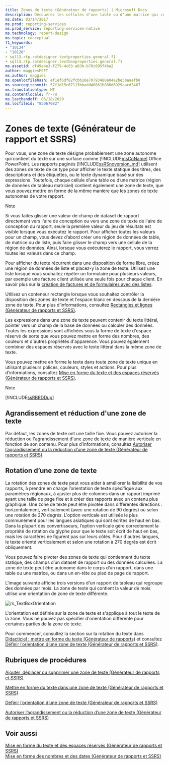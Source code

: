 ```yaml
---
title: Zones de texte (Générateur de rapports) | Microsoft Docs
description: Découvrez les cellules d’une table ou d’une matrice qui contiennent également une zone de texte, que vous pouvez mettre en forme de la même façon que les zones de texte autonomes dans le Générateur de rapports.
ms.date: 03/14/2017
ms.prod: reporting-services
ms.prod_service: reporting-services-native
ms.technology: report-design
ms.topic: conceptual
f1_keywords:
- "10134"
- "10120"
- sql13.rtp.rptdesigner.textproperties.general.f1
- sql13.rtp.rptdesigner.textboxproperties.general.f1
ms.assetid: df49e4e3-f279-4c63-a03b-b70c095f4ba2
author: maggiesMSFT
ms.author: maggies
ms.openlocfilehash: ef1ef6df82fcbb10e70793480e04a2be5baaefb8
ms.sourcegitcommit: 57f1d15c67113bbadd40861b886d6929aacd3467
ms.translationtype: HT
ms.contentlocale: fr-FR
ms.lasthandoff: 06/18/2020
ms.locfileid: "85067082"
---
```

# <a name="text-boxes-report-builder-and-ssrs"></a>Zones de texte (Générateur de rapport et SSRS)
  Pour vous, une zone de texte désigne probablement une zone autonome qui contient du texte sur une surface comme [!INCLUDE[msCoName](../../includes/msconame-md.md)] Office PowerPoint. Les rapports paginés [!INCLUDE[ssRSnoversion_md](../../includes/ssrsnoversion-md.md)] utilisent des zones de texte de ce type pour afficher le texte statique des titres, des descriptions et des étiquettes, ou le texte dynamique basé sur des expressions. Toutefois, chaque cellule d’une table ou d’une matrice (région de données de tableau matriciel) contient également une zone de texte, que vous pouvez mettre en forme de la même manière que les zones de texte autonomes de votre rapport.  
  
> [!NOTE]  
>  Si vous faites glisser une valeur de champ de dataset de rapport directement vers l'aire de conception ou vers une zone de texte de l'aire de conception du rapport, seule la première valeur du jeu de résultats est visible lorsque vous exécutez le rapport. Pour afficher toutes les valeurs pour un champ, vous devez d’abord créer une région de données de table, de matrice ou de liste, puis faire glisser le champ vers une cellule de la région de données. Ainsi, lorsque vous exécuterez le rapport, vous verrez toutes les valeurs dans ce champ.  
  
 Pour afficher du texte récurrent dans une disposition de forme libre, créez une région de données de liste et placez-y la zone de texte. Utilisez une liste lorsque vous souhaitez répéter un formulaire pour plusieurs valeurs, par exemple une facture client utilisée une seule fois pour chaque client. En savoir plus sur la [création de factures et de formulaires avec des listes](../../reporting-services/report-design/create-invoices-and-forms-with-lists-report-builder-and-ssrs.md).  
  
 Utilisez un conteneur rectangle lorsque vous souhaitez contrôler la disposition des zones de texte et l'espace blanc en dessous de la dernière zone de texte. Pour plus d’informations, consultez [Rectangles et lignes &#40;Générateur de rapports et SSRS&#41;](../../reporting-services/report-design/rectangles-and-lines-report-builder-and-ssrs.md).  
  
 Les expressions dans une zone de texte peuvent contenir du texte littéral, pointer vers un champ de la base de données ou calculer des données. Toutes les expressions sont affichées sous la forme de texte d'espace réservé de sorte que vous pouvez mettre en forme des nombres, des couleurs et d'autres propriétés d'apparence. Vous pouvez également combiner des espaces réservés avec le texte littéral dans la même zone de texte.  
  
 Vous pouvez mettre en forme le texte dans toute zone de texte unique en utilisant plusieurs polices, couleurs, styles et actions. Pour plus d’informations, consultez [Mise en forme du texte et des espaces réservés &#40;Générateur de rapports et SSRS&#41;](../../reporting-services/report-design/formatting-text-and-placeholders-report-builder-and-ssrs.md).  
  
> [!NOTE]  
>  [!INCLUDE[ssRBRDDup](../../includes/ssrbrddup-md.md)]  
  
##  <a name="growing-and-shrinking-a-text-box"></a><a name="GrowShrinkTextBox"></a> Agrandissement et réduction d'une zone de texte  
 Par défaut, les zones de texte ont une taille fixe. Vous pouvez autoriser la réduction ou l'agrandissement d'une zone de texte de manière verticale en fonction de son contenu. Pour plus d’informations, consultez [Autoriser l’agrandissement ou la réduction d’une zone de texte &#40;Générateur de rapports et SSRS&#41;](../../reporting-services/report-design/allow-a-text-box-to-grow-or-shrink-report-builder-and-ssrs.md).  
  
## <a name="rotating-a-text-box"></a>Rotation d’une zone de texte  
 La rotation des zones de texte peut vous aider à améliorer la lisibilité de vos rapports, à prendre en charge l’orientation de texte spécifique aux paramètres régionaux, à ajuster plus de colonnes dans un rapport imprimé ayant une taille de page fixe et à créer des rapports avec un contenu plus graphique. Une zone de texte peut être pivotée dans différentes directions : horizontalement, verticalement (avec une rotation de 90 degrés) ou selon une rotation de 270 degrés. L'option verticale est utilisée le plus communément pour les langues asiatiques qui sont écrites de haut en bas. Dans la plupart des convertisseurs, l’option verticale gère correctement la propriété de rotation du glyphe pour que le texte soit écrit de haut en bas, mais les caractères ne figurent pas sur leurs côtés. Pour d'autres langues, le texte orienté verticalement et selon une rotation à 270 degrés est écrit obliquement.  
  
 Vous pouvez faire pivoter des zones de texte qui contiennent du texte statique, des champs d’un dataset de rapport ou des données calculées. La zone de texte peut être autonome dans le corps d’un rapport, dans une table ou une matrice, ou dans un en-tête ou pied de page de rapport.  
  
 L'image suivante affiche trois versions d'un rapport de tableau qui regroupe des données par mois. La zone de texte qui contient la valeur de mois utilise une orientation de zone de texte différente.  
  
 ![rs_TextBoxOrientation](../../reporting-services/report-design/media/rs-textboxorientation.gif "rs_TextBoxOrientation")  
  
 L'orientation est définie sur la zone de texte et s'applique à tout le texte de la zone. Vous ne pouvez pas spécifier d'orientation différente pour certaines parties de la zone de texte.  
  
 Pour commencer, consultez la section sur la rotation du texte dans [Didacticiel : mettre en forme du texte &#40;Générateur de rapports&#41;](../../reporting-services/tutorial-format-text-report-builder.md) et consultez [Définir l’orientation d’une zone de texte &#40;Générateur de rapports et SSRS&#41;](../../reporting-services/report-design/set-text-box-orientation-report-builder-and-ssrs.md).  
  
##  <a name="how-to-topics"></a><a name="HowTo"></a> Rubriques de procédures  
 [Ajouter, déplacer ou supprimer une zone de texte &#40;Générateur de rapports et SSRS&#41;](../../reporting-services/report-design/add-move-or-delete-a-text-box-report-builder-and-ssrs.md)  
  
 [Mettre en forme du texte dans une zone de texte &#40;Générateur de rapports et SSRS&#41;](../../reporting-services/report-design/format-text-in-a-text-box-report-builder-and-ssrs.md)  
  
 [Définir l’orientation d’une zone de texte &#40;Générateur de rapports et SSRS&#41;](../../reporting-services/report-design/set-text-box-orientation-report-builder-and-ssrs.md)  
  
 [Autoriser l’agrandissement ou la réduction d’une zone de texte &#40;Générateur de rapports et SSRS&#41;](../../reporting-services/report-design/allow-a-text-box-to-grow-or-shrink-report-builder-and-ssrs.md)  
  
## <a name="see-also"></a>Voir aussi  
 [Mise en forme du texte et des espaces réservés &#40;Générateur de rapports et SSRS&#41;](../../reporting-services/report-design/formatting-text-and-placeholders-report-builder-and-ssrs.md)   
 [Mise en forme des nombres et des dates &#40;Générateur de rapports et SSRS&#41;](../../reporting-services/report-design/formatting-numbers-and-dates-report-builder-and-ssrs.md)  
  
  
